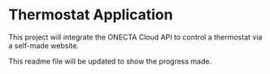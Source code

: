 # Thermostat Application

This project will integrate the ONECTA Cloud API to control a thermostat via a self-made website. 

This readme file will be updated to show the progress made.

 
